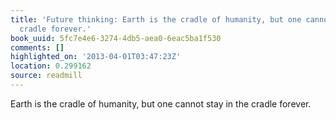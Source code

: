 ```yaml
---
title: 'Future thinking: Earth is the cradle of humanity, but one cannot stay in the
  cradle forever.'
book_uuid: 5fc7e4e6-3274-4db5-aea0-6eac5ba1f530
comments: []
highlighted_on: '2013-04-01T03:47:23Z'
location: 0.299162
source: readmill
---
```


Earth is the cradle of humanity, but one cannot stay in the cradle forever.